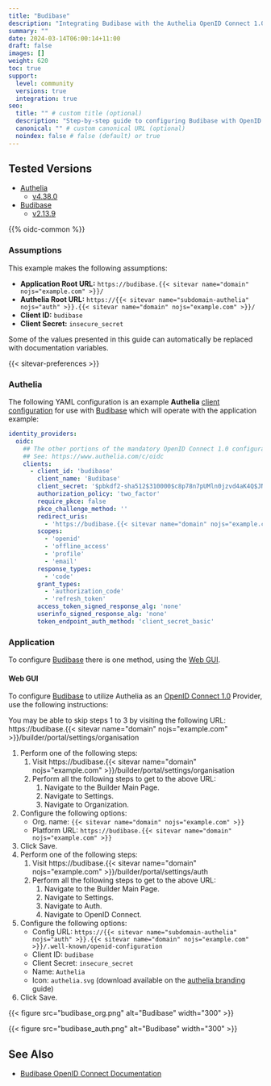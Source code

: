 ```yaml
---
title: "Budibase"
description: "Integrating Budibase with the Authelia OpenID Connect 1.0 Provider."
summary: ""
date: 2024-03-14T06:00:14+11:00
draft: false
images: []
weight: 620
toc: true
support:
  level: community
  versions: true
  integration: true
seo:
  title: "" # custom title (optional)
  description: "Step-by-step guide to configuring Budibase with OpenID Connect 1.0 for secure SSO. Enhance your login flow using Authelia’s modern identity management."
  canonical: "" # custom canonical URL (optional)
  noindex: false # false (default) or true
---
```


## Tested Versions

- [Authelia]
  - [v4.38.0](https://github.com/authelia/authelia/releases/tag/v4.38.0)
- [Budibase]
  - [v2.13.9](https://github.com/Budibase/budibase/releases/tag/2.13.9)

{{% oidc-common %}}

### Assumptions

This example makes the following assumptions:

- __Application Root URL:__ `https://budibase.{{< sitevar name="domain" nojs="example.com" >}}/`
- __Authelia Root URL:__ `https://{{< sitevar name="subdomain-authelia" nojs="auth" >}}.{{< sitevar name="domain" nojs="example.com" >}}/`
- __Client ID:__ `budibase`
- __Client Secret:__ `insecure_secret`

Some of the values presented in this guide can automatically be replaced with documentation variables.

{{< sitevar-preferences >}}

### Authelia

The following YAML configuration is an example __Authelia__ [client configuration] for use with [Budibase] which will
operate with the application example:

```yaml {title="configuration.yml"}
identity_providers:
  oidc:
    ## The other portions of the mandatory OpenID Connect 1.0 configuration go here.
    ## See: https://www.authelia.com/c/oidc
    clients:
      - client_id: 'budibase'
        client_name: 'Budibase'
        client_secret: '$pbkdf2-sha512$310000$c8p78n7pUMln0jzvd4aK4Q$JNRBzwAo0ek5qKn50cFzzvE9RXV88h1wJn5KGiHrD0YKtZaR/nCb2CJPOsKaPK0hjf.9yHxzQGZziziccp6Yng'  # The digest of 'insecure_secret'.
        authorization_policy: 'two_factor'
        require_pkce: false
        pkce_challenge_method: ''
        redirect_uris:
          - 'https://budibase.{{< sitevar name="domain" nojs="example.com" >}}/api/global/auth/oidc/callback'
        scopes:
          - 'openid'
          - 'offline_access'
          - 'profile'
          - 'email'
        response_types:
          - 'code'
        grant_types:
          - 'authorization_code'
          - 'refresh_token'
        access_token_signed_response_alg: 'none'
        userinfo_signed_response_alg: 'none'
        token_endpoint_auth_method: 'client_secret_basic'
```

### Application

To configure [Budibase] there is one method, using the [Web GUI](#web-gui).

#### Web GUI

To configure [Budibase] to utilize Authelia as an [OpenID Connect 1.0] Provider, use the following instructions:

You may be able to skip steps 1 to 3 by visiting the following URL: https://budibase.{{< sitevar name="domain" nojs="example.com" >}}/builder/portal/settings/organisation

1. Perform one of the following steps:
   1. Visit https://budibase.{{< sitevar name="domain" nojs="example.com" >}}/builder/portal/settings/organisation
   2. Perform all the following steps to get to the above URL:
      1. Navigate to the Builder Main Page.
      2. Navigate to Settings.
      3. Navigate to Organization.
2. Configure the following options:
   - Org. name: `{{< sitevar name="domain" nojs="example.com" >}}`
   - Platform URL: `https://budibase.{{< sitevar name="domain" nojs="example.com" >}}`
3. Click Save.
4. Perform one of the following steps:
   1. Visit https://budibase.{{< sitevar name="domain" nojs="example.com" >}}/builder/portal/settings/auth
   2. Perform all the following steps to get to the above URL:
      1. Navigate to the Builder Main Page.
      2. Navigate to Settings.
      3. Navigate to Auth.
      4. Navigate to OpenID Connect.
5. Configure the following options:
   - Config URL: `https://{{< sitevar name="subdomain-authelia" nojs="auth" >}}.{{< sitevar name="domain" nojs="example.com" >}}/.well-known/openid-configuration`
   - Client ID: `budibase`
   - Client Secret: `insecure_secret`
   - Name: `Authelia`
   - Icon: `authelia.svg` (download available on the [authelia branding](https://www.authelia.com/reference/guides/branding/) guide)
6. Click Save.

{{< figure src="budibase_org.png" alt="Budibase" width="300" >}}

{{< figure src="budibase_auth.png" alt="Budibase" width="300" >}}

## See Also

- [Budibase OpenID Connect Documentation](https://docs.budibase.com/docs/openid-connect)

[Authelia]: https://www.authelia.com
[Budibase]: https://budibase.com
[OpenID Connect 1.0]: ../../../openid-connect/introduction.md
[client configuration]: ../../../../configuration/identity-providers/openid-connect/clients.md
